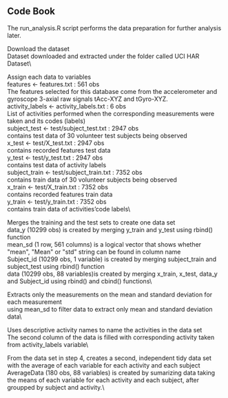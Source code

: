 
## Code Book

The run_analysis.R script performs the data preparation for further analysis later.

Download the dataset\
Dataset downloaded and extracted under the folder called UCI HAR Dataset\

Assign each data to variables\
features <- features.txt : 561 obs\
The features selected for this database come from the accelerometer and gyroscope 3-axial raw signals tAcc-XYZ and tGyro-XYZ.\
activity_labels <- activity_labels.txt : 6 obs\
List of activities performed when the corresponding measurements were taken and its codes (labels)\
subject_test <- test/subject_test.txt : 2947 obs\
contains test data of 30 volunteer test subjects being observed\
x_test <- test/X_test.txt : 2947 obs\
contains recorded features test data\
y_test <- test/y_test.txt : 2947 obs\
contains test data of activity labels\
subject_train <- test/subject_train.txt : 7352 obs\
contains train data of 30 volunteer subjects being observed\
x_train <- test/X_train.txt : 7352 obs\
contains recorded features train data\
y_train <- test/y_train.txt : 7352 obs\
contains train data of activities’code labels\

Merges the training and the test sets to create one data set\
data_y (10299 obs) is created by merging y_train and y_test using rbind() function\
mean_sd (1 row, 561 columns) is a logical vector that shows whether "mean", "Mean" or "std" string can be found in column name\
Subject_id (10299 obs, 1 variable) is created by merging subject_train and subject_test using rbind() function\
data (10299 obs, 88 variables)is created by merging x_train, x_test, data_y and Subject_id using rbind() and cbind() functions\


Extracts only the measurements on the mean and standard deviation for each measurement\
using mean_sd to filter data to extract only mean and standard deviation data\

Uses descriptive activity names to name the activities in the data set\
The second column of the data is filled with corresponding activity taken from activity_labels variable\

From the data set in step 4, creates a second, independent tidy data set with the average of each variable for each activity and each subject\
AverageData (180 obs, 88 variables) is created by sumarizing data taking the means of each variable for each activity and each subject, after groupped by subject and activity.\
